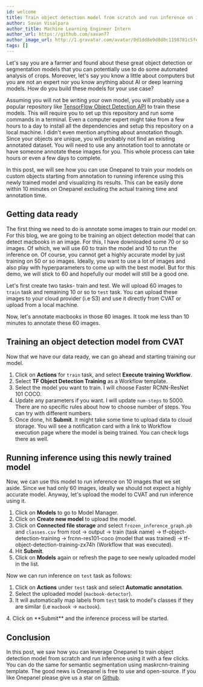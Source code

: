 ```yaml
---
id: welcome
title: Train object detection model from scratch and run inference on it in 10 minutes
author: Savan Visalpara
author_title: Machine Learning Engineer Intern
author_url: https://github.com/savan77
author_image_url: http://1.gravatar.com/avatar/0d1dd8e9d8d8c1198781c5fe8af36184
tags: []
---
```


Let's say you are a farmer and found about these great object detection or segmentation models that you can potentially use to do some automated analysis of crops. Moreover, let's say you know a little about computers but you are not an expert nor you know anything about AI or deep learning models. How do you build these models for your use case? 

Assuming you will not be writing your own model, you will probably use a popular repository like [TensorFlow Object Detection API](https://github.com/tensorflow/models/tree/master/research/object_detection) to train these models. This will require you to set up this repository and run some commands in a terminal. Even a computer expert might take from a few hours to a day to install all the dependencies and setup this repository on a local machine. I didn't even mention anything about annotation though. Since your objects are unique, you will probably not find an existing annotated dataset. You will need to use any annotation tool to annotate or have someone annotate these images for you. This whole process can take hours or even a few days to complete. 

In this post, we will see how you can use Onepanel to train your models on custom objects starting from annotation to running inference using this newly trained model and visualizing its results. This can be easily done within 10 minutes on Onepanel excluding the actual training time and annotation time.

## Getting data ready
The first thing we need to do is annotate some images to train our model on. For this blog, we are going to be training an object detection model that can detect macbooks in an image. For this, I have downloaded some 70 or so images. Of which, we will use 60 to train the model and 10 to run the inference on. Of course, you cannot get a highly accurate model by just training on 50 or so images. Ideally, you want to use a lot of images and also play with hyperparameters to come up with the best model. But for this demo, we will stick to 60 and hopefully our model will still be a good one.

<images-sample-macbook-images>

Let's first create two tasks- train and test. We will upload 60 images to `train` task and remaining 10 or so to `test` task. You can upload these images to your cloud provider (i.e S3) and use it directly from CVAT or upload from a local machine. 

<image-task-train-creating>

Now, let's annotate macbooks in those 60 images. It took me less than 10 minutes to annotate these 60 images.

## Training an object detection model from CVAT
Now that we have our data ready, we can go ahead and starting training our model. 

1. Click on **Actions** for `train` task, and select **Execute training Workflow**. 
2. Select **TF Object Detection Training** as a Workflow template. <image-workflow-popup>
3. Select the model you want to train. I will choose Faster RCNN-ResNet 101 COCO.
4. Update any parameters if you want. I will update `num-steps` to 5000. There are no specific rules about how to choose number of steps. You can try with different numbers.
5. Once done, hit **Submit**. It might take some time to upload data to cloud storage. You will see a notification card with a link to Workflow execution page where the model is being trained. You can check logs there as well.<image-workflow-execution>

## Running inference using this newly trained model
Now, we can use this model to run inference on 10 images that we set aside. Since we had only 60 images, ideally we should not expect a highly accurate model. Anyway, let's upload the model to CVAT and run inference using it.

1. Click on **Models** to go to Model Manager.
2. Click on **Create new model** to upload the model.
3. Click on **Connected file storage** and select `frozen_inference_graph.pb` and `classes.csv` from root -> output -> train (task name) -> tf-object-detection-training -> frcnn-res101-coco (model that was trained) -> tf-object-detection-training-zx74h (Workflow that was executed).
4. Hit **Submit**.
5. Click on **Models** again or refresh the page to see newly uploaded model in the list.

<image-upload>

Now we can run inference on `test` task as follows:

1. Click on **Actions** under `test` task and select **Automatic annotation**.
2. Select the uploaded model (`macbook-detector`).
3. It will automatically map labels from `test` task to model's classes if they are similar (i.e `macbook` -> `macbook`).
<image-mapping>
4. Click on **Submit** and the inference process will be started.
<image-inference-running>


## Conclusion
In this post, we saw how you can leverage Onepanel to train object detection model from scratch and run inference using it with a few clicks. You can do the same for semantic segmentation using maskrcnn-training template. The good news is Onepanel is free to use and open-source. If you like Onepanel please give us a star on [Github](https://github.com/onepanelio/core).
